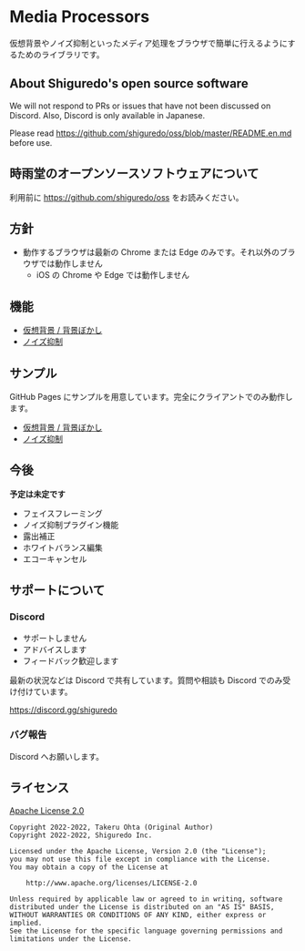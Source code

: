 # Media Processors

仮想背景やノイズ抑制といったメディア処理をブラウザで簡単に行えるようにするためのライブラリです。

## About Shiguredo's open source software

We will not respond to PRs or issues that have not been discussed on Discord. Also, Discord is only available in Japanese.

Please read https://github.com/shiguredo/oss/blob/master/README.en.md before use.

## 時雨堂のオープンソースソフトウェアについて

利用前に https://github.com/shiguredo/oss をお読みください。

## 方針

- 動作するブラウザは最新の Chrome または Edge のみです。それ以外のブラウザでは動作しません
    - iOS の Chrome や Edge では動作しません

## 機能

- [仮想背景 / 背景ぼかし](https://github.com/shiguredo/media-processors/tree/develop/packages/virtual-background)
- [ノイズ抑制](https://github.com/shiguredo/media-processors/tree/develop/packages/noise-suppression)

## サンプル

GitHub Pages にサンプルを用意しています。完全にクライアントでのみ動作します。

- [仮想背景 / 背景ぼかし](https://shiguredo.github.io/media-processors/examples/virtual-background.html)
- [ノイズ抑制](https://shiguredo.github.io/media-processors/examples/noise-suppression.html)

## 今後

**予定は未定です**

- フェイスフレーミング
- ノイズ抑制プラグイン機能
- 露出補正
- ホワイトバランス編集
- エコーキャンセル

## サポートについて

### Discord

- サポートしません
- アドバイスします
- フィードバック歓迎します

最新の状況などは Discord で共有しています。質問や相談も Discord でのみ受け付けています。

https://discord.gg/shiguredo

### バグ報告

Discord へお願いします。

## ライセンス

[Apache License 2.0](https://www.apache.org/licenses/LICENSE-2.0)

```
Copyright 2022-2022, Takeru Ohta (Original Author)
Copyright 2022-2022, Shiguredo Inc.

Licensed under the Apache License, Version 2.0 (the "License");
you may not use this file except in compliance with the License.
You may obtain a copy of the License at

    http://www.apache.org/licenses/LICENSE-2.0

Unless required by applicable law or agreed to in writing, software
distributed under the License is distributed on an "AS IS" BASIS,
WITHOUT WARRANTIES OR CONDITIONS OF ANY KIND, either express or implied.
See the License for the specific language governing permissions and
limitations under the License.
```
